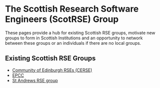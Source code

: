 # The Scottish Research Software Engineers (ScotRSE) Group

These pages provide a hub for existing Scottish RSE groups, motivate new groups to form in Scottish Institutions and an opportunity to network between these groups or an individuals if there are no local groups. 


## Existing Scottish RSE Groups

* [Community of Edinburgh RSEs (CERSE)](https://cerse.github.io)
* [EPCC](https://www.epcc.ed.ac.uk)
* [St Andrews RSE group](https://rse.cs.st-andrews.ac.uk/)
